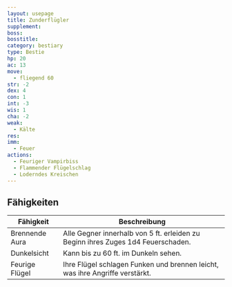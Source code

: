 ```yaml
---
layout: usepage
title: Zunderflügler
supplement:
boss:
bosstitle:
category: bestiary
type: Bestie
hp: 20
ac: 13
move:
  - fliegend 60
str: -2
dex: 4
con: 1
int: -3
wis: 1
cha: -2
weak:
  - Kälte
res:
imm:
  - Feuer
actions:
  - Feuriger Vampirbiss
  - Flammender Flügelschlag
  - Loderndes Kreischen
---
```


<!--more-->

## Fähigkeiten

| Fähigkeit      | Beschreibung                                                                     |
|----------------|----------------------------------------------------------------------------------|
| Brennende Aura | Alle Gegner innerhalb von 5 ft. erleiden zu Beginn ihres Zuges 1d4 Feuerschaden. |
| Dunkelsicht    | Kann bis zu 60 ft. im Dunkeln sehen.                                             |
| Feurige Flügel | Ihre Flügel schlagen Funken und brennen leicht, was ihre Angriffe verstärkt.     |